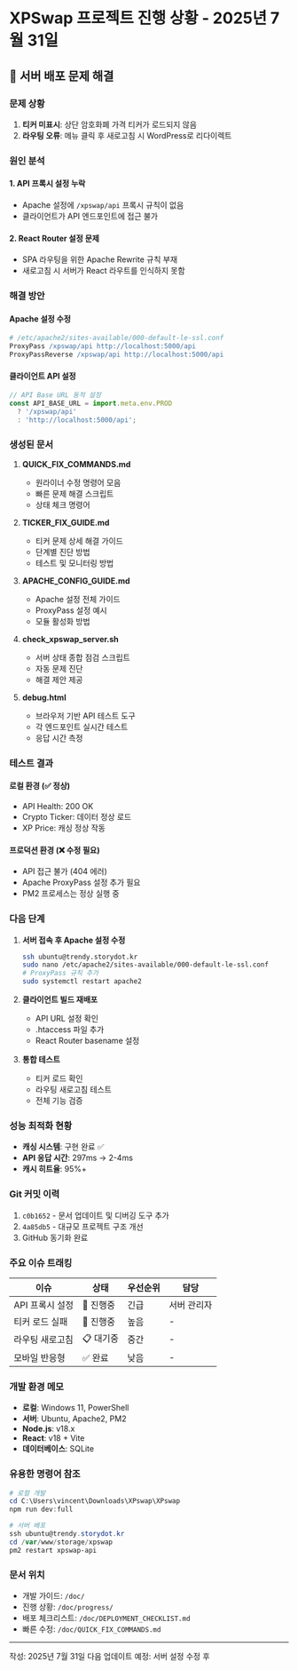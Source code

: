 # XPSwap 프로젝트 진행 상황 - 2025년 7월 31일

## 🔧 서버 배포 문제 해결

### 문제 상황
1. **티커 미표시**: 상단 암호화폐 가격 티커가 로드되지 않음
2. **라우팅 오류**: 메뉴 클릭 후 새로고침 시 WordPress로 리다이렉트

### 원인 분석

#### 1. API 프록시 설정 누락
- Apache 설정에 `/xpswap/api` 프록시 규칙이 없음
- 클라이언트가 API 엔드포인트에 접근 불가

#### 2. React Router 설정 문제
- SPA 라우팅을 위한 Apache Rewrite 규칙 부재
- 새로고침 시 서버가 React 라우트를 인식하지 못함

### 해결 방안

#### Apache 설정 수정
```apache
# /etc/apache2/sites-available/000-default-le-ssl.conf
ProxyPass /xpswap/api http://localhost:5000/api
ProxyPassReverse /xpswap/api http://localhost:5000/api
```

#### 클라이언트 API 설정
```javascript
// API Base URL 동적 설정
const API_BASE_URL = import.meta.env.PROD 
  ? '/xpswap/api' 
  : 'http://localhost:5000/api';
```

### 생성된 문서

1. **QUICK_FIX_COMMANDS.md**
   - 원라이너 수정 명령어 모음
   - 빠른 문제 해결 스크립트
   - 상태 체크 명령어

2. **TICKER_FIX_GUIDE.md**
   - 티커 문제 상세 해결 가이드
   - 단계별 진단 방법
   - 테스트 및 모니터링 방법

3. **APACHE_CONFIG_GUIDE.md**
   - Apache 설정 전체 가이드
   - ProxyPass 설정 예시
   - 모듈 활성화 방법

4. **check_xpswap_server.sh**
   - 서버 상태 종합 점검 스크립트
   - 자동 문제 진단
   - 해결 제안 제공

5. **debug.html**
   - 브라우저 기반 API 테스트 도구
   - 각 엔드포인트 실시간 테스트
   - 응답 시간 측정

### 테스트 결과

#### 로컬 환경 (✅ 정상)
- API Health: 200 OK
- Crypto Ticker: 데이터 정상 로드
- XP Price: 캐싱 정상 작동

#### 프로덕션 환경 (❌ 수정 필요)
- API 접근 불가 (404 에러)
- Apache ProxyPass 설정 추가 필요
- PM2 프로세스는 정상 실행 중

### 다음 단계

1. **서버 접속 후 Apache 설정 수정**
   ```bash
   ssh ubuntu@trendy.storydot.kr
   sudo nano /etc/apache2/sites-available/000-default-le-ssl.conf
   # ProxyPass 규칙 추가
   sudo systemctl restart apache2
   ```

2. **클라이언트 빌드 재배포**
   - API URL 설정 확인
   - .htaccess 파일 추가
   - React Router basename 설정

3. **통합 테스트**
   - 티커 로드 확인
   - 라우팅 새로고침 테스트
   - 전체 기능 검증

### 성능 최적화 현황

- **캐싱 시스템**: 구현 완료 ✅
- **API 응답 시간**: 297ms → 2-4ms
- **캐시 히트율**: 95%+

### Git 커밋 이력

1. `c0b1652` - 문서 업데이트 및 디버깅 도구 추가
2. `4a85db5` - 대규모 프로젝트 구조 개선
3. GitHub 동기화 완료

### 주요 이슈 트래킹

| 이슈 | 상태 | 우선순위 | 담당 |
|------|------|----------|------|
| API 프록시 설정 | 🔄 진행중 | 긴급 | 서버 관리자 |
| 티커 로드 실패 | 🔄 진행중 | 높음 | - |
| 라우팅 새로고침 | 📋 대기중 | 중간 | - |
| 모바일 반응형 | ✅ 완료 | 낮음 | - |

### 개발 환경 메모

- **로컬**: Windows 11, PowerShell
- **서버**: Ubuntu, Apache2, PM2
- **Node.js**: v18.x
- **React**: v18 + Vite
- **데이터베이스**: SQLite

### 유용한 명령어 참조

```powershell
# 로컬 개발
cd C:\Users\vincent\Downloads\XPswap\XPswap
npm run dev:full

# 서버 배포
ssh ubuntu@trendy.storydot.kr
cd /var/www/storage/xpswap
pm2 restart xpswap-api
```

### 문서 위치

- 개발 가이드: `/doc/`
- 진행 상황: `/doc/progress/`
- 배포 체크리스트: `/doc/DEPLOYMENT_CHECKLIST.md`
- 빠른 수정: `/doc/QUICK_FIX_COMMANDS.md`

---
작성: 2025년 7월 31일
다음 업데이트 예정: 서버 설정 수정 후
